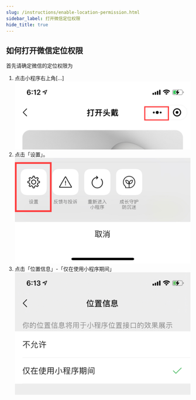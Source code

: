```yaml
---
slug: /instructions/enable-location-permission.html
sidebar_label: 打开微信定位权限
hide_title: true
---
```

## 如何打开微信定位权限
首先请确定微信的定位权限为
1. 点击小程序右上角[...]
![IMG_34AC04083C8D-1](media/IMG_34AC04083C8D-1.jpeg)
2. 点击「设置」。
![IMG_A4FE547B11D1-1](media/IMG_A4FE547B11D1-1.jpeg)
1. 点击「位置信息」-「仅在使用小程序期间」
![IMG_48B6DC66234E-1](media/IMG_48B6DC66234E-1.jpeg)